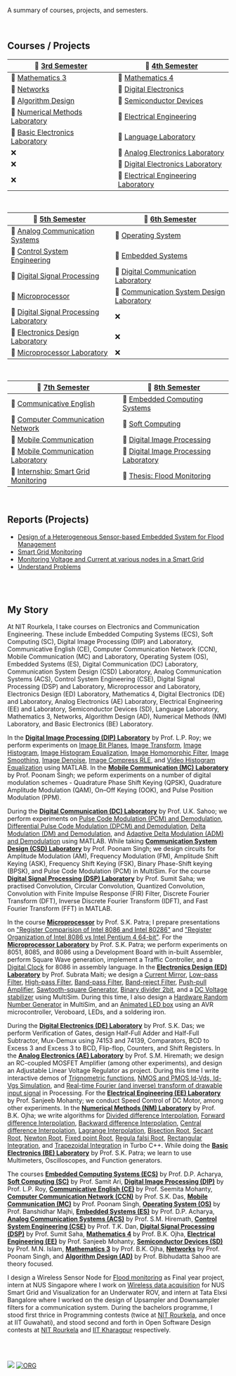 A summary of courses, projects, and semesters.

<br>


## Courses / Projects

| 📘 [3rd Semester]                 | 📙 [4th Semester]                      |
| -------------------------------- | ------------------------------------- |
| 📘 [Mathematics 3]                | 📙 [Mathematics 4]                     |
| 📘 [Networks]                     | 📙 [Digital Electronics]               |
| 📘 [Algorithm Design]             | 📙 [Semiconductor Devices]             |
| 🥽 [Numerical Methods Laboratory] | 📙 [Electrical Engineering]            |
| 🥽 [Basic Electronics Laboratory] | 🦺 [Language Laboratory]               |
| ❌                                | 🦺 [Analog Electronics Laboratory]     |
| ❌                                | 🦺 [Digital Electronics Laboratory]    |
| ❌                                | 🦺 [Electrical Engineering Laboratory] |

[3rd Semester]: https://github.com/nitrece/semester-3
[Mathematics 3]: https://github.com/nitrece/mathematics-3
[Networks]: https://github.com/nitrece/networks
[Algorithm Design]: https://github.com/nitrece/algorithm-design
[Numerical Methods Laboratory]: https://github.com/nitrece/numerical-methods-laboratory
[Basic Electronics Laboratory]: https://github.com/nitrece/basic-electronics-laboratory
[4th Semester]: https://github.com/nitrece/semester-4
[Mathematics 4]: https://github.com/nitrece/mathematics-4
[Digital Electronics]: https://github.com/nitrece/digital-electronics
[Semiconductor Devices]: https://github.com/nitrece/semiconductor-devices
[Electrical Engineering]: https://github.com/nitrece/electrical-engineering
[Language Laboratory]: https://github.com/nitrece/language-laboratory
[Analog Electronics Laboratory]: https://github.com/nitrece/analog-electronics-laboratory
[Digital Electronics Laboratory]: https://github.com/nitrece/digital-electronics-laboratory
[Electrical Engineering Laboratory]: https://github.com/nitrece/electrical-engineering-laboratory

<br>


| 📘 [5th Semester]                         | 📙 [6th Semester]                           |
| ---------------------------------------- | ------------------------------------------ |
| 📘 [Analog Communication Systems]         | 📙 [Operating System]                       |
| 📘 [Control System Engineering]           | 📙 [Embedded Systems]                       |
| 📘 [Digital Signal Processing]            | 🦺 [Digital Communication Laboratory]       |
| 📘 [Microprocessor]                       | 🦺 [Communication System Design Laboratory] |
| 🥽 [Digital Signal Processing Laboratory] | ❌                                          |
| 🥽 [Electronics Design Laboratory]        | ❌                                          |
| 🥽 [Microprocessor Laboratory]            | ❌                                          |

[5th Semester]: https://github.com/nitrece/semester-5
[Analog Communication Systems]: https://github.com/nitrece/analog-communication-systems
[Control System Engineering]: https://github.com/nitrece/control-systems-engineering
[Digital Signal Processing]: https://github.com/nitrece/digital-signal-processing
[Microprocessor]: https://github.com/nitrece/microprocessor
[Digital Signal Processing Laboratory]: https://github.com/nitrece/digital-signal-processing-laboratory
[Electronics Design Laboratory]: https://github.com/nitrece/electronics-design-laboratory
[Microprocessor Laboratory]: https://github.com/nitrece/microprocessor-laboratory
[6th Semester]: https://github.com/nitrece/semester-6
[Operating System]: https://github.com/nitrece/operating-systems
[Embedded Systems]: https://github.com/nitrece/embedded-systems
[Digital Communication Laboratory]: https://github.com/nitrece/digital-communication-laboratory
[Communication System Design Laboratory]: https://github.com/nitrece/communication-system-design-laboratory

<br>


| 📘 [7th Semester]                      | 📙 [8th Semester]                        |
| ------------------------------------- | --------------------------------------- |
| 📘 [Communicative English]             | 📙 [Embedded Computing Systems]          |
| 📘 [Computer Communication Network]    | 📙 [Soft Computing]                      |
| 📘 [Mobile Communication]              | 📙 [Digital Image Processing]            |
| 🥽 [Mobile Communication Laboratory]   | 🦺 [Digital Image Processing Laboratory] |
| 🍇 [Internship: Smart Grid Monitoring] | 🍊 [Thesis: Flood Monitoring]            |

[7th Semester]: https://github.com/nitrece/semester-7
[Communicative English]: https://github.com/nitrece/communicative-english
[Computer Communication Network]: https://github.com/nitrece/computer-communication-network
[Mobile Communication]: https://github.com/nitrece/mobile-communication
[Mobile Communication Laboratory]: https://github.com/nitrece/mobile-communication-laboratory
[Internship: Smart Grid Monitoring]: https://github.com/nitrece/smart-grid-monitoring
[8th Semester]: https://github.com/nitrece/semester-8
[Embedded Computing Systems]: https://github.com/nitrece/embedded-computing-systems
[Soft Computing]: https://github.com/nitrece/soft-computing
[Digital Image Processing]: https://github.com/nitrece/digital-image-processing
[Digital Image Processing Laboratory]: https://github.com/nitrece/digital-image-processing-laboratory
[Thesis: Flood Monitoring]: https://github.com/nitrece/flood-monitoring


<br>


## Reports (Projects)

- [Design of a Heterogeneous Sensor-based Embedded System for Flood Management](https://gist.github.com/wolfram77/4c7c68174a5a48ce7f9352a705ed0915)
- [Smart Grid Monitoring](https://gist.github.com/wolfram77/04f46fdd9b781ad885b6b3ceb4ccbac8)
- [Monitoring Voltage and Current at various nodes in a Smart Grid](https://gist.github.com/wolfram77/292be6f04bfa02f287edecaf207b8a57)
- [Understand Problems](https://gist.github.com/wolfram77/be1b0cec6825515057058fe1dde843c9)

<br>
<br>


## My Story

At NIT Rourkela, I take courses on Electronics and Communication Engineering. These include Embedded Computing Systems (ECS), Soft Computing (SC), Digital Image Processing (DIP) and Laboratory, Communicative English (CE), Computer Communication Network (CCN), Mobile Communication (MC) and Laboratory, Operating System (OS), Embedded Systems (ES), Digital Communication (DC) Laboratory, Communication System Design (CSD) Laboratory, Analog Communication Systems (ACS), Control System Engineering (CSE), Digital Signal Processing (DSP) and Laboratory, Microprocessor and Laboratory, Electronics Design (ED) Laboratory, Mathematics 4, Digital Electronics (DE) and Laboratory, Analog Electronics (AE) Laboratory, Electrical Engineering (EE) and Laboratory, Semiconductor Devices (SD), Language Laboratory, Mathematics 3, Networks, Algorithm Design (AD), Numerical Methods (NM) Laboratory, and Basic Electronics (BE) Laboratory.

In the **[Digital Image Processing (DIP) Laboratory](https://github.com/nitrece/digital-image-processing-laboratory)** by Prof. L.P. Roy; we perform experiments on [Image Bit Planes](https://github.com/matlabf/image-bit-planes), [Image Transform](https://github.com/matlabf/image-transform), [Image Histogram](https://github.com/matlabf/image-histogram), [Image Histogram Equalization](https://github.com/matlabf/image-histogram-equalization), [Image Homomorphic Filter](https://github.com/matlabf/image-homomorphic-filter), [Image Smoothing](https://github.com/matlabf/image-smoothing), [Image Denoise](https://github.com/matlabf/image-denoise), [Image Compress RLE](https://github.com/matlabf/image-compress-rle), and [Video Histogram Equalization](https://github.com/matlabf/video-histogram-equalization) using MATLAB. In the **[Mobile Communication (MC) Laboratory](https://github.com/nitrece/mobile-communication-laboratory)** by Prof. Poonam Singh; we peform experiments on a number of digital modulation schemes - Quadrature Phase Shift Keying (QPSK), Quadrature Amplitude Modulation (QAM), On–Off Keying (OOK), and Pulse Position Modulation (PPM).

During the **[Digital Communication (DC) Laboratory](https://github.com/nitrece/digital-communication-laboratory)** by Prof. U.K. Sahoo; we perform experiments on [Pulse Code Modulation (PCM) and Demodulation](https://github.com/matlabf/signal-pcm), [Differential Pulse Code Modulation (DPCM) and Demodulation](https://github.com/matlabf/signal-dpcm), [Delta Modulation (DM) and Demodulation](https://github.com/matlabf/signal-dm), and [Adaptive Delta Modulation (ADM) and Demodulation](https://github.com/matlabf/signal-adm) using MATLAB. While taking **[Communication System Design (CSD) Laboratory](https://github.com/nitrece/communication-system-design-laboratory)** by Prof. Poonam Singh; we design circuits for Amplitude Modulation (AM), Frequency Modulation (FM), Amplitude Shift Keying (ASK), Frequency Shift Keying (FSK), Binary Phase-Shift keying (BPSK), and Pulse Code Modulation (PCM) in MultiSim. For the course **[Digital Signal Processing (DSP) Laboratory](https://github.com/nitrece/digital-signal-processing-laboratory)** by Prof. Sumit Saha; we practised Convolution, Circular Convolution, Quantized Convolution, Convolution with Finite Impulse Response (FIR) Filter, Discrete Fourier Transform (DFT), Inverse Discrete Fourier Transform (IDFT), and Fast Fourier Transform (FFT) in MATLAB.

In the course **[Microprocessor](https://github.com/nitrece/microprocessor)** by Prof. S.K. Patra; I prepare presentations on ["Register Comparision of Intel 8086 and Intel 80286"](https://github.com/nitrece/microprocessor/blob/main/Presentations/01.%20Register%20Comparision%20of%20Intel%208086%20and%20Intel%2080286.pdf) and ["Register Organization of Intel 8086 vs Intel Pentium 4 64-bit"](https://github.com/nitrece/microprocessor/blob/main/Presentations/02.%20Register%20Organization%20of%20Intel%208086%20vs%20Intel%20Pentium%204%2064-bit.pdf). For the **[Microprocessor Laboratory](https://github.com/nitrece/microprocessor-laboratory)** by Prof. S.K. Patra; we perform experiments on 8051, 8085, and 8086 using a Development Board with in-built Assembler, perform Square Wave generation, implement a Traffic Controller, and a [Digital Clock](https://github.com/electronicsf/digital-clock) for 8086 in assembly language. In the **[Electronics Design (ED) Laboratory](https://github.com/nitrece/electronics-design-laboratory)** by Prof. Subrata Maiti; we design a [Current Mirror](https://github.com/electronicsf/current-mirror), [Low-pass Filter](https://github.com/electronicsf/low-pass-filter), [High-pass Filter](https://github.com/electronicsf/high-pass-filter), [Band-pass Filter](https://github.com/electronicsf/band-pass-filter), [Band-reject Filter](https://github.com/electronicsf/band-reject-filter), [Push-pull Amplifier](https://github.com/electronicsf/push-pull-amplifier), [Sawtooth-square Generator](https://github.com/electronicsf/sawtooth-square-generator), [Binary divider 2bit](https://github.com/electronicsf/binary-divider-2bit), and a [DC Voltage stabilizer](https://github.com/electronicsf/dc-voltage-stabilizer) using MultiSim. During this time, I also design a [Hardware Random Number Generator](https://github.com/electronicsf/random-number-generator) in MultiSim, and an [Animated LED box](https://github.com/electronicsf/led-box) using an AVR microcontroller, Veroboard, LEDs, and a soldering iron.

During the **[Digital Electronics (DE) Laboratory](https://github.com/nitrece/digital-electronics-laboratory)** by Prof. S.K. Das; we perform Verification of Gates, design Half-Full Adder and Half-Full Subtractor, Mux-Demux using 74153 and 74139, Comparators, BCD to Excess 3 and Excess 3 to BCD, Flip-flop, Counters, and Shift Registers. In the **[Analog Electronics (AE) Laboratory](https://github.com/nitrece/analog-electronics-laboratory)** by Prof. S.M. Hiremath; we design an RC-coupled MOSFET Amplifier (among other experiments), and design an Adjustable Linear Voltage Regulator as project. During this time I write interactive demos of [Trignometric functions](https://github.com/processingf/trigonometry_graphs), [NMOS and PMOS Id-Vds, Id-Vgs Simulation](https://github.com/processingf/mosfet_sim), and [Real-time Fourier (and inverse) transform of drawable input signal](https://github.com/processingf/fourier_transform) in Processing. For the **[Electrical Engineering (EE) Laboratory](https://github.com/nitrece/electrical-engineering-laboratory)** by Prof. Sanjeeb Mohanty; we conduct Speed Control of DC Motor, among other experiments. In the **[Numerical Methods (NM) Laboratory](https://github.com/nitrece/numerical-methods-laboratory)** by Prof. B.K. Ojha; we write algorithms for [Divided difference Interpolation](https://github.com/cppf/divided-difference-interpolation), [Forward difference Interpolation](https://github.com/cppf/forward-difference-interpolation), [Backward difference Interpolation](https://github.com/cppf/backward-difference-interpolation), [Central difference Interpolation](https://github.com/cppf/central-difference-interpolation), [Lagrange Interpolation](https://github.com/cppf/lagrange-interpolation), [Bisection Root](https://github.com/cppf/bisection-root), [Secant Root](https://github.com/cppf/secant-root), [Newton Root](https://github.com/cppf/newton-root), [Fixed point Root](https://github.com/cppf/fixed-point-root), [Regula falsi Root](https://github.com/cppf/regula-falsi-root), [Rectangular Integration](https://github.com/cppf/rectangular-integration), and [Trapezoidal Integration](https://github.com/cppf/trapezoidal-integration) in Turbo C++. While doing the **[Basic Electronics (BE) Laboratory](https://github.com/nitrece/basic-electronics-laboratory)** by Prof. S.K. Patra; we learn to use Multimeters, Oscilloscopes, and Function generators.

The courses **[Embedded Computing Systems (ECS)](https://github.com/nitrece/embedded-computing-systems)** by Prof. D.P. Acharya, **[Soft Computing (SC)](https://github.com/nitrece/soft-computing)** by Prof. Samit Ari, **[Digital Image Processing (DIP)](https://github.com/nitrece/digital-image-processing)** by Prof. L.P. Roy, **[Communicative English (CE)](https://github.com/nitrece/communicative-english)** by Prof. Seemita Mohanty, **[Computer Communication Network (CCN)](https://github.com/nitrece/computer-communication-network)** by Prof. S.K. Das, **[Mobile Communication (MC)](https://github.com/nitrece/mobile-communication)** by Prof. Poonam Singh, **[Operating System (OS)](https://github.com/nitrece/operating-systems)** by Prof. Banshidhar Majhi, **[Embedded Systems (ES)](https://github.com/nitrece/embedded-systems)** by Prof. D.P. Acharya, **[Analog Communication Systems (ACS)](https://github.com/nitrece/analog-communication-systems)** by Prof. S.M. Hiremath, **[Control System Engineering (CSE)](https://github.com/nitrece/control-systems-engineering)** by Prof. T.K. Dan, **[Digital Signal Processing (DSP)](https://github.com/nitrece/digital-signal-processing)** by Prof. Sumit Saha, **[Mathematics 4](https://github.com/nitrece/mathematics-4)** by Prof. B.K. Ojha, **[Electrical Engineering (EE)](https://github.com/nitrece/electrical-engineering)** by Prof. Sanjeeb Mohanty, **[Semiconductor Devices (SD)](https://github.com/nitrece/semiconductor-devices)** by Prof. M.N. Islam, **[Mathematics 3](https://github.com/nitrece/mathematics-3)** by Prof. B.K. Ojha, **[Networks](https://github.com/nitrece/networks)** by Prof. Poonam Singh, and **[Algorithm Design (AD)](https://github.com/nitrece/algorithm-design)** by Prof. Bibhudatta Sahoo are theory focused.

I design a Wireless Sensor Node for [Flood monitoring](https://github.com/nitrece/flood-monitoring) as Final year project, intern at NUS Singapore where I work on [Wireless data acquisition](https://github.com/nitrece/smart-grid-monitoring) for NUS Smart Grid and Visualization for an Underwater ROV, and intern at Tata Elxsi Bangalore where I worked on the design of Upsampler and Downsampler filters for a communication system. During the bachelors programme, I stood first thrice in Programming contests (twice at [NIT Rourkela](https://github.com/moocf/code-rage), and once at IIT Guwahati), and stood second and forth in Open Software Design contests at [NIT Rourkela](https://github.com/moocf/programvare-promoteur) and [IIT Kharagpur](https://github.com/moocf/open-soft) respectively.

<br>
<br>


[![](https://img.youtube.com/vi/Owkex5WXTPA/maxresdefault.jpg)](https://www.youtube.com/watch?v=Owkex5WXTPA)
[![ORG](https://img.shields.io/badge/org-wolfram77-green?logo=Org)](https://wolfram77.github.io)
